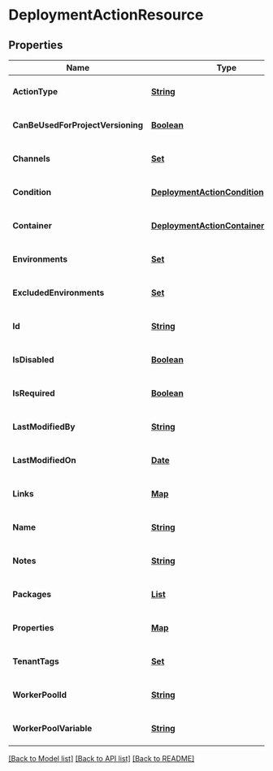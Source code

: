 # DeploymentActionResource
## Properties

Name | Type | Description | Notes
------------ | ------------- | ------------- | -------------
**ActionType** | [**String**](string.md) |  | [optional] [default to null]
**CanBeUsedForProjectVersioning** | [**Boolean**](boolean.md) |  | [optional] [default to null]
**Channels** | [**Set**](string.md) |  | [optional] [default to null]
**Condition** | [**DeploymentActionCondition**](DeploymentActionCondition.md) |  | [optional] [default to null]
**Container** | [**DeploymentActionContainerResource**](DeploymentActionContainerResource.md) |  | [optional] [default to null]
**Environments** | [**Set**](string.md) |  | [optional] [default to null]
**ExcludedEnvironments** | [**Set**](string.md) |  | [optional] [default to null]
**Id** | [**String**](string.md) |  | [optional] [default to null]
**IsDisabled** | [**Boolean**](boolean.md) |  | [optional] [default to null]
**IsRequired** | [**Boolean**](boolean.md) |  | [optional] [default to null]
**LastModifiedBy** | [**String**](string.md) |  | [optional] [default to null]
**LastModifiedOn** | [**Date**](DateTime.md) |  | [optional] [default to null]
**Links** | [**Map**](string.md) |  | [optional] [default to null]
**Name** | [**String**](string.md) |  | [optional] [default to null]
**Notes** | [**String**](string.md) |  | [optional] [default to null]
**Packages** | [**List**](PackageReference.md) |  | [optional] [default to null]
**Properties** | [**Map**](PropertyValueResource.md) |  | [optional] [default to null]
**TenantTags** | [**Set**](string.md) |  | [optional] [default to null]
**WorkerPoolId** | [**String**](string.md) |  | [optional] [default to null]
**WorkerPoolVariable** | [**String**](string.md) |  | [optional] [default to null]

[[Back to Model list]](../README.md#documentation-for-models) [[Back to API list]](../README.md#documentation-for-api-endpoints) [[Back to README]](../README.md)

